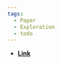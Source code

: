 ```yaml
---
tags:
  - Paper
  - Exploration
  - todo
---
```

- **[Link](https://arxiv.org/pdf/2205.00824.pdf)**
